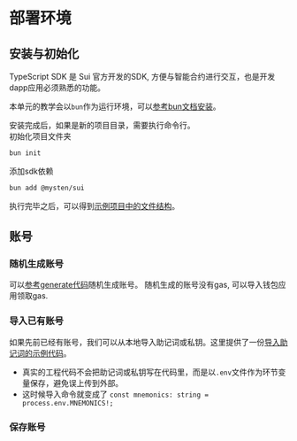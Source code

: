 # 部署环境

## 安装与初始化

TypeScript SDK 是 Sui 官方开发的SDK, 方便与智能合约进行交互，也是开发dapp应用必须熟悉的功能。

本单元的教学会以`bun`作为运行环境，可以[参考bun文档安装](https://bun.sh/docs/installation)。

安装完成后，如果是新的项目目录，需要执行命令行。  
初始化项目文件夹
```bash
bun init
```
添加sdk依赖
```bash
bun add @mysten/sui
```

执行完毕之后，可以得到[示例项目中的文件结构](../example_projects/)。

## 账号

### 随机生成账号

可以[参考generate代码](../example_projects/generate.ts)随机生成账号。
随机生成的账号没有gas, 可以导入钱包应用领取gas.

### 导入已有账号

如果先前已经有账号，我们可以从本地导入助记词或私钥。这里提供了一份[导入助记词的示例代码](../example_projects/import.ts)。

* 真实的工程代码不会把助记词或私钥写在代码里，而是以`.env`文件作为环节变量保存，避免误上传到外部。
* 这时候导入命令就变成了 `const mnemonics: string = process.env.MNEMONICS!;`

### 保存账号
